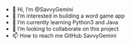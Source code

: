 - 👋 Hi, I’m @SavvyGemini
- 👀 I’m interested in building a word game app
- 🌱 I’m currently learning Python3 and Java
- 💞️ I’m looking to collaborate on this project
- 📫 How to reach me GitHub SavvyGemini

<!---
SavvyGemini/SavvyGemini is a ✨ special ✨ repository because its `README.md` (this file) appears on your GitHub profile.
You can click the Preview link to take a look at your changes.
--->
